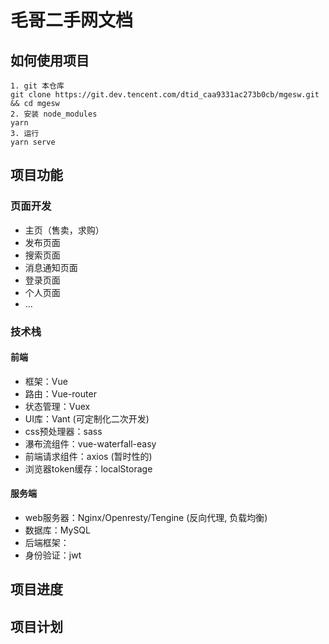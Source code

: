 # 毛哥二手网文档

## 如何使用项目

```
1. git 本仓库
git clone https://git.dev.tencent.com/dtid_caa9331ac273b0cb/mgesw.git && cd mgesw
2. 安装 node_modules
yarn
3. 运行
yarn serve
```

## 项目功能

### 页面开发
- 主页（售卖，求购）
- 发布页面
- 搜索页面
- 消息通知页面
- 登录页面
- 个人页面
- ...

### 技术栈

#### 前端
- 框架：Vue
- 路由：Vue-router
- 状态管理：Vuex
- UI库：Vant (可定制化二次开发)
- css预处理器：sass
- 瀑布流组件：vue-waterfall-easy
- 前端请求组件：axios (暂时性的)
- 浏览器token缓存：localStorage

#### 服务端
- web服务器：Nginx/Openresty/Tengine (反向代理, 负载均衡)
- 数据库：MySQL
- 后端框架：
- 身份验证：jwt

## 项目进度

## 项目计划